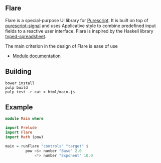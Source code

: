 ## Flare

Flare is a special-purpose UI library for
[Purescript](https://github.com/purescript/purescript). It is built on top
of [purescript-signal](https://github.com/bodil/purescript-signal) and uses
Applicative style to combine predefined input fields to a reactive user
interface. Flare is inspired by the Haskell library
[typed-spreadsheet](https://github.com/Gabriel439/Haskell-Typed-Spreadsheet-Library).

The main criterion in the design of Flare is ease of use

- [Module documentation](docs/Flare.md)

## Building
```
bower install
pulp build
pulp test -r cat > html/main.js
```

## Example

``` purescript
module Main where

import Prelude
import Flare
import Math (pow)

main = runFlare "controls" "target" $
         pow <$> number "Base" 2.0
             <*> number "Exponent" 10.0
```
